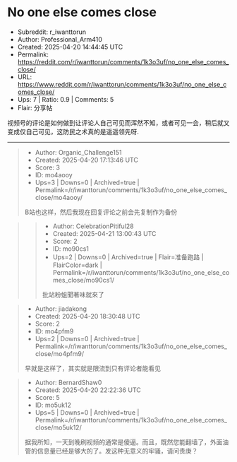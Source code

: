 # No one else comes close

- Subreddit: r_iwanttorun
- Author: Professional_Arm410
- Created: 2025-04-20 14:44:45 UTC
- Permalink: https://reddit.com/r/iwanttorun/comments/1k3o3uf/no_one_else_comes_close/
- URL: https://www.reddit.com/r/iwanttorun/comments/1k3o3uf/no_one_else_comes_close/
- Ups: 7 | Ratio: 0.9 | Comments: 5
- Flair: 分享帖


视频号的评论是如何做到让评论人自己可见而浑然不知，或者可见一会，稍后就又变成仅自己可见，这防民之术真的是遥遥领先呀.


---

> - Author: Organic_Challenge151
> - Created: 2025-04-20 17:13:46 UTC
> - Score: 3
> - ID: mo4aooy
> - Ups=3 | Downs=0 | Archived=true | Permalink=/r/iwanttorun/comments/1k3o3uf/no_one_else_comes_close/mo4aooy/
>
>  B站也这样，然后我现在回复评论之前会先复制作为备份

>> - Author: CelebrationPitiful28
>> - Created: 2025-04-21 13:00:43 UTC
>> - Score: 2
>> - ID: mo90cs1
>> - Ups=2 | Downs=0 | Archived=true | Flair=准备跑路 | FlairColor=dark | Permalink=/r/iwanttorun/comments/1k3o3uf/no_one_else_comes_close/mo90cs1/
>>
>> 批站粉蛆聞著味就來了

> - Author: jiadakong
> - Created: 2025-04-20 18:30:48 UTC
> - Score: 2
> - ID: mo4pfm9
> - Ups=2 | Downs=0 | Archived=true | Permalink=/r/iwanttorun/comments/1k3o3uf/no_one_else_comes_close/mo4pfm9/
>
> 早就是这样了，其实就是限流到只有评论者能看见

> - Author: BernardShaw0
> - Created: 2025-04-20 22:22:36 UTC
> - Score: 5
> - ID: mo5uk12
> - Ups=5 | Downs=0 | Archived=true | Permalink=/r/iwanttorun/comments/1k3o3uf/no_one_else_comes_close/mo5uk12/
>
> 据我所知，一天到晚刷视频的通常是傻逼。而且，既然您能翻墙了，外面油管的信息量已经是够大的了。发这种无意义的牢骚，请问贵庚？
